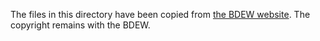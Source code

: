 The files in this directory have been copied from [the BDEW website](https://www.bdew.de/service/anwendungshilfen/edienergy-xml-beispieldateien/).
The copyright remains with the BDEW.
